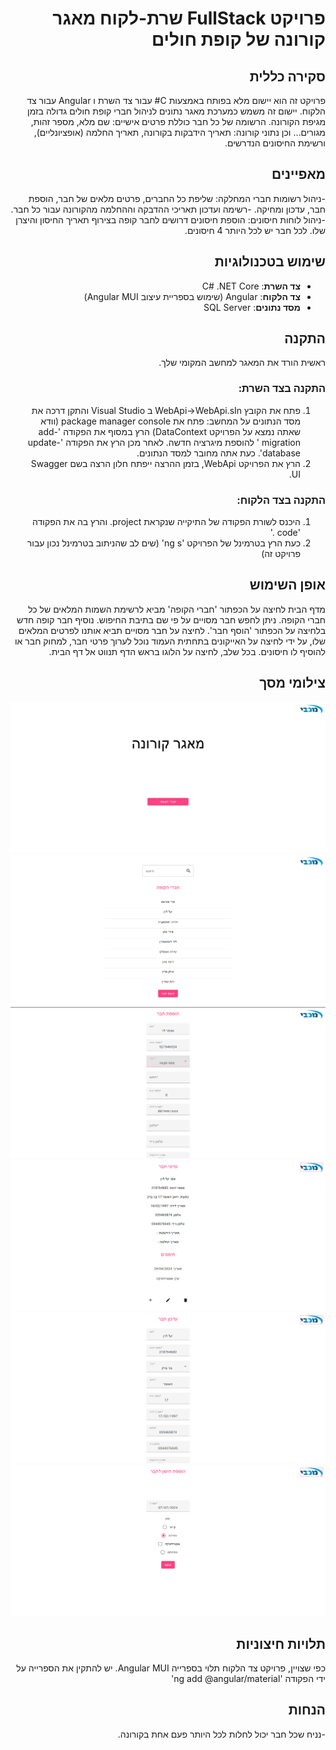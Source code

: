 <div dir="rtl">

# פרויקט FullStack שרת-לקוח מאגר קורונה של קופת חולים

## סקירה כללית

פרויקט זה הוא יישום מלא בפותח באמצעות C# עבור צד השרת ו Angular עבור צד הלקוח.
יישום זה משמש כמערכת מאגר נתונים לניהול חברי קופת חולים גדולה בזמן מגיפת הקורונה.
הרשומה של כל חבר כוללת פרטים אישיים: שם מלא, מספר זהות, מגורים... וכן נתוני קורונה: תאריך הידבקות בקורונה, תאריך החלמה (אופציונליים), ורשימת החיסונים הנדרשים.




## מאפיינים

-ניהול רשומות חברי המחלקה: שליפת כל החברים, פרטים מלאים של חבר, הוספת חבר, עדכון ומחיקה.
-רשימה ועדכון תאריכי ההדבקה וההחלמה מהקורונה עבור כל חבר.
-ניהול לוחות חיסונים: הוספת חיסונים דרושים לחבר קופה בצירוף תאריך החיסון והיצרן שלו. לכל חבר יש לכל היותר 4 חיסונים.




## שימוש בטכנולוגיות

- **צד השרת**: C# .NET Core
- **צד הלקוח**: Angular (שימוש בספריית עיצוב Angular MUI)
- **מסד נתונים**: SQL Server




## התקנה

ראשית הורד את המאגר למחשב המקומי שלך. 

### התקנה בצד השרת:

1. פתח את הקובץ WebApi->WebApi.sIn ב Visual Studio והתקן דרכה את מסד הנתונים על המחשב:
פתח את package manager console (וודא שאתה נמצא על הפרויקט DataContext)
הרץ במסוף את הפקודה 'add-migration <migration-name>' להוספת מיגרציה חדשה.
לאחר מכן הרץ את הפקודה 'update-database'.
כעת אתה מחובר למסד הנתונים.
2. הרץ את הפרויקט WebApi, בזמן ההרצה ייפתח חלון הרצה בשם Swagger UI.




### התקנה בצד הלקוח:

1. היכנס לשורת הפקודה של התיקייה שנקראת project. והרץ בה את הפקודה 'code .'
2. כעת הרץ בטרמינל של הפרויקט 'ng s' (שים לב שהניתוב בטרמינל נכון עבור פרויקט זה)




## אופן השימוש

מדף הבית לחיצה על הכפתור 'חברי הקופה' מביא לרשימת השמות המלאים של כל חברי הקופה. ניתן לחפש חבר מסויים על פי שם בתיבת החיפוש.
נוסיף חבר קופה חדש בלחיצה על הכפתור 'הוסף חבר'.
לחיצה על חבר מסויים תביא אותנו לפרטים המלאים שלו, על ידי לחיצה על האייקונים בתחתית העמוד נוכל לערוך פרטי חבר, למחוק חבר או להוסיף לו חיסונים.
בכל שלב, לחיצה על הלוגו בראש הדף תנווט אל דף הבית.




## צילומי מסך
![Homepage](screenshots/home.png)
![membersList](screenshots/members-list.png)
![addMember](screenshots/add-member.png)
![memberDetails](screenshots/member-details.png)
![updateMember](screenshots/update-member.png)
![addVaccine](screenshots/add-vaccine.png)





## תלויות חיצוניות

כפי שצויין, פרויקט צד הלקוח תלוי בספרייה Angular MUI. יש להתקין את הספרייה על ידי הפקודה 'ng add @angular/material'




## הנחות

-נניח שכל חבר יכול לחלות לכל היותר פעם אחת בקורונה.




</div> 
